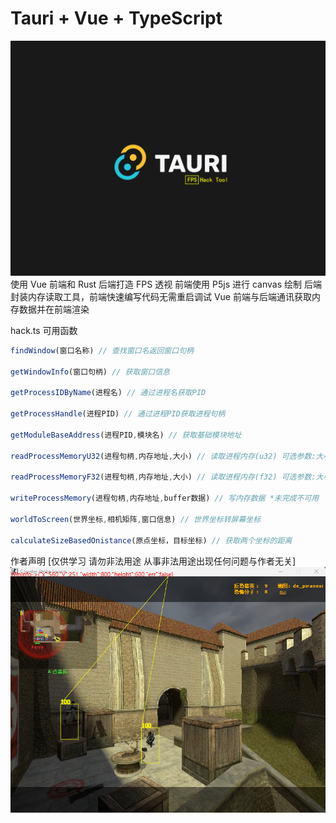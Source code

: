 # Tauri + Vue + TypeScript

![alt text](Snipaste_2025-02-05_21-11-56.png)
使用 Vue 前端和 Rust 后端打造 FPS 透视
前端使用 P5js 进行 canvas 绘制
后端封装内存读取工具，前端快速编写代码无需重启调试
Vue 前端与后端通讯获取内存数据并在前端渲染

hack.ts 可用函数

```ts
findWindow(窗口名称) // 查找窗口名返回窗口句柄

getWindowInfo(窗口句柄) // 获取窗口信息

getProcessIDByName(进程名) // 通过进程名获取PID

getProcessHandle(进程PID) // 通过进程PID获取进程句柄

getModuleBaseAddress(进程PID,模块名) // 获取基础模块地址

readProcessMemoryU32(进程句柄,内存地址,大小) // 读取进程内存(u32) 可选参数:大小默认4

readProcessMemoryF32(进程句柄,内存地址,大小) // 读取进程内存(f32) 可选参数:大小默认4

writeProcessMemory(进程句柄,内存地址,buffer数据) // 写内存数据 *未完成不可用

worldToScreen(世界坐标,相机矩阵,窗口信息) // 世界坐标转屏幕坐标

calculateSizeBasedOnistance(原点坐标，目标坐标) // 获取两个坐标的距离
```

作者声明
[仅供学习 请勿非法用途 从事非法用途出现任何问题与作者无关]
![alt text](image.png)
